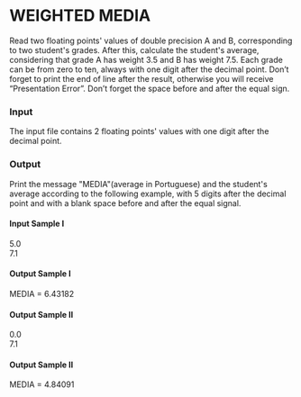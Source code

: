 # WEIGHTED MEDIA
Read two floating points' values of double precision A and B, corresponding to two student's grades. After this, calculate the student's average, considering that grade A has weight 3.5 and B has weight 7.5. Each grade can be from zero to ten, always with one digit after the decimal point. Don’t forget to print the end of line after the result, otherwise you will receive “Presentation Error”. Don’t forget the space before and after the equal sign.
### Input
The input file contains 2 floating points' values with one digit after the decimal point.
### Output
Print the message "MEDIA"(average in Portuguese) and the student's average according to the following example, with 5 digits after the decimal point and with a blank space before and after the equal signal.
#### Input Sample I
5.0  
7.1  
#### Output Sample I
MEDIA = 6.43182
#### Output Sample II
0.0  
7.1
#### Output Sample II
MEDIA = 4.84091